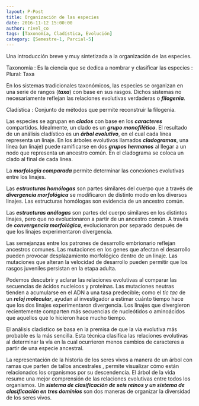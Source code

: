 ```yaml
---
layout: P-Post
title: Organización de las especies
date: 2016-11-12 15:00:00
author: rivel_co
tags: [Taxonomía, Cladística, Evolución]
category: [Semestre-1, Parcial-5]
---
```


Una introducción breve y muy sintetizada a la organización de las especies.

Taxonomía
 : Es la ciencia que se dedica a nombrar y clasificar las especies
 : Plural: Taxa

En los sistemas tradicionales taxonómicos, las especies se organizan en una serie de rangos (***taxa***) con base en sus rasgos. Dichos sistemas no necesariamente reflejan las relaciones evolutivas verdaderas o ***filogenia***.

Cladística
  : Conjunto de métodos que permite reconstruir la filogenia.

Las especies se agrupan en ***clados*** con base en los ***caracteres*** compartidos. Idealmente, un clado es un ***grupo monofilético***. El resultado de un análisis cladístico es un ***árbol evolutivo***, en el cual cada línea representa un linaje. En los árboles evolutivos llamados ***cladogramas***, una línea (un linaje) puede ramificarse en dos ***grupos hermanos*** al llegar a un nodo que representa un ancestro común. En el cladograma se coloca un clado al final de cada línea.

La ***morfología comparada*** permite determinar las conexiones evolutivas entre los linajes. 

Las ***estructuras homólogas*** son partes similares del cuerpo que a través de ***divergencia morfológica***  se modificaron de distinto modo en los diversos linajes. Las estructuras homólogas son evidencia de un ancestro común.

Las ***estructuras análogas*** son partes del cuerpo similares en los distintos linajes, pero que no evolucionaron a partir de un ancestro común. A través de ***convergencia morfológica***, evolucionaron por separado después de que los linajes experimentaron divergencia.

Las semejanzas entre los patrones de desarrollo embrionario reflejan ancestros comunes. Las mutaciones en los genes que afectan el desarrollo pueden provocar desplazamiento morfológico dentro de un linaje. Las mutaciones que alteran la velocidad de desarrollo pueden permitir que los rasgos juveniles persistan en la etapa adulta.

Podemos descubrir y aclarar las relaciones evolutivas al comparar las secuencias de ácidos nucleicos y proteínas. Las mutaciones neutras tienden a acumularse en el ADN a una tasa predecible; como el *tic tac* de un ***reloj molecular***, ayudan al investigador a estimar cuánto tiempo hace que los dos linajes experimentaron divergencia. Los linajes que divergieron recientemente comparten más secuencias de nucleótidos o aminoácidos que aquellos que lo hicieron hace mucho tiempo.

El análisis cladístico se basa en la premisa de que la vía evolutiva más probable es la más sencilla. Esta técnica clasifica las relaciones evolutivas al determinar la vía en la cual ocurrieron menos cambios de caracteres a partir de una especie ancestral.

La representación de la historia de los seres vivos a manera de un árbol con ramas que parten de tallos ancestrales , permite visualizar cómo están relacionados los organismos por su descendencia. El árbol de la vida resume una mejor comprensión de las relaciones evolutivas entre todos los organismos. Un ***sistema de clasificación de seis reinos y un sistema de clasificación en tres dominios*** son dos maneras de organizar la diversidad de los seres vivos.